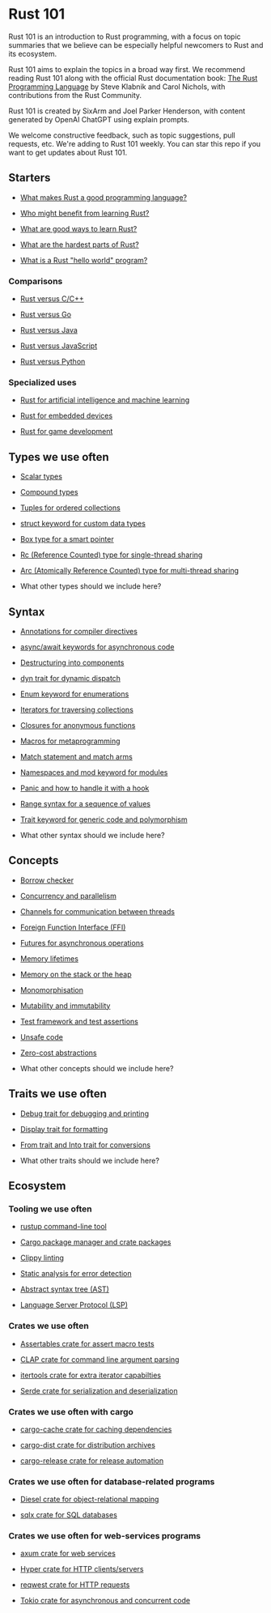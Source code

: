 # Rust 101

Rust 101 is an introduction to Rust programming, with a focus on topic summaries that we believe can be especially helpful newcomers to Rust and its ecosystem.

Rust 101 aims to explain the topics in a broad way first. We recommend reading Rust 101 along with the official Rust documentation book: [The Rust Programming Language](https://doc.rust-lang.org/book/) by Steve Klabnik and Carol Nichols, with contributions from the Rust Community.

Rust 101 is created by SixArm and Joel Parker Henderson, with content generated by OpenAI ChatGPT using explain prompts.

We welcome constructive feedback, such as topic suggestions, pull requests, etc. We're adding to Rust 101 weekly. You can star this repo if you want to get updates about Rust 101.


## Starters

* [What makes Rust a good programming language?](starters/what-makes-rust-a-good-programming-language.md)

* [Who might benefit from learning Rust?](starters/who-might-benefit-from-learning-rust.md)

* [What are good ways to learn Rust?](starters/what-are-good-ways-to-learn-rust.md)

* [What are the hardest parts of Rust?](starters/what-are-the-hardest-parts-of-rust.md)

* [What is a Rust "hello world" program?](starters/what-is-a-rust-hello-world-program.md)


### Comparisons

* [Rust versus C/C++](comparisons/rust-versus-c-cpp.md)

* [Rust versus Go](comparisons/rust-versus-go.md)
  
* [Rust versus Java](comparisons/rust-versus-java.md)

* [Rust versus JavaScript](comparisons/rust-versus-javascript.md)

* [Rust versus Python](comparisons/rust-versus-python.md)


### Specialized uses

* [Rust for artificial intelligence and machine learning](uses/rust-for-artificial-intelligence-and-machine-learning.md)
  
* [Rust for embedded devices](uses/rust-for-embedded-devices.md)

* [Rust for game development](uses/rust-for-game-development.md)


## Types we use often

* [Scalar types](types/scalar-types.md)
  
* [Compound types](types/compound-types.md)

* [Tuples for ordered collections](syntax/tuples-for-ordered-collections.md)

* [struct keyword for custom data types](syntax/struct-keyword-for-custom-data-types.md)

* [Box type for a smart pointer](types/box-smart-pointer.md)

* [Rc (Reference Counted) type for single-thread sharing](types/rc-reference-counted-type-for-single-thread-sharing.md)

* [Arc (Atomically Reference Counted) type for multi-thread sharing](types/arc-atomically-reference-counted-type-for-multi-thread-sharing.md)

* What other types should we include here?


## Syntax

* [Annotations for compiler directives](syntax/annotations-for-compiler-directives.md)

* [async/await keywords for asynchronous code](async-await-keywords-for-asynchronous-code.md)

* [Destructuring into components](syntax/destructuring-into-components.md)

* [dyn trait for dynamic dispatch](syntax/dyn-trait-for-dynamic-dispatch.md)

* [Enum keyword for enumerations](syntax/enum-keyword-for-enumerations.md)

* [Iterators for traversing collections](syntax/iterators-for-traversing-collections.md)

* [Closures for anonymous functions](syntax/closures-for-anonymous-functions.md)
  
* [Macros for metaprogramming](syntax/macros-for-metaprogramming.md)

* [Match statement and match arms](syntax/match-statement-and-match-arms.md)

* [Namespaces and mod keyword for modules](syntax/namespaces-and-mod-keyword-for-modules.md)

* [Panic and how to handle it with a hook](syntax/panic-and-how-to-handle-it-with-a-hook.md)

* [Range syntax for a sequence of values](syntax/range-syntax-for-a-sequence-of-values.md)

* [Trait keyword for generic code and polymorphism](syntax/trait-keyword-for-generic-code-and-polymorphism.md)

* What other syntax should we include here?


## Concepts

* [Borrow checker](concepts/borrow-checker.md)

* [Concurrency and parallelism](concepts/concurrency-and-parallelism.md)

* [Channels for communication between threads](concepts/channels-for-communication-between-threads.md)

* [Foreign Function Interface (FFI)](concepts/foreign-function-interface-ffi.md)

* [Futures for asynchronous operations](concepts/futures-for-asynchronous-operations.md)

* [Memory lifetimes](concepts/memory-lifetimes.md)

* [Memory on the stack or the heap](concepts/memory-on-the-stack-or-the-heap.md)

* [Monomorphisation](concepts/monomorphisation-of-generic-code.md)

* [Mutability and immutability](mutability-and-immutability.md)

* [Test framework and test assertions](concepts/test-framework-and-test-assertions.md)

* [Unsafe code](concepts/unsafe-code.md)

* [Zero-cost abstractions](concepts/zero-cost-abstractions.md)

* What other concepts should we include here?


## Traits we use often

* [Debug trait for debugging and printing](traits/debug-trait-for-debugging-and-printing.md)

* [Display trait for formatting](traits/display-trait-for-formatting.md)
  
* [From trait and Into trait for conversions](traits/from-trait-and-into-trait-for-conversions.md)
  
* What other traits should we include here?


## Ecosystem


### Tooling we use often

* [rustup command-line tool](tooling/rustup-command-line-tool.md)

* [Cargo package manager and crate packages](tooling/cargo-package-manager-and-crate-packages.md)

* [Clippy linting](tooling/clippy-linting.md)

* [Static analysis for error detection](tooling/static-analysis-for-error-detection.md)

* [Abstract syntax tree (AST)](tooling/abstract-syntax-tree-ast.md)

* [Language Server Protocol (LSP)](tooling/language-server-protocol-lsp.md)


### Crates we use often

* [Assertables crate for assert macro tests](crates/assertables-crate-for-assert-macro-tests.md)

* [CLAP crate for command line argument parsing](crates/clap-crate-for-command-line-argument-parsing.md)

* [itertools crate for extra iterator capabilties](crates/itertools-crate-for-extra-iterator-capabilties.md)

* [Serde crate for serialization and deserialization](crates/serde-crate-for-serialization-and-deserialization.md)


### Crates we use often with cargo

* [cargo-cache crate for caching dependencies](crates/cargo-cache-crate-for-caching-dependencies.md)

* [cargo-dist crate for distribution archives](crates/cargo-dist-crate-for-distribution-archives.md)

* [cargo-release crate for release automation](crates/cargo-release-crate-for-release-automation.md)


### Crates we use often for database-related programs

* [Diesel crate for object-relational mapping](crates/diesel-crate-for-object-relational-mapping.md)

* [sqlx crate for SQL databases](crates/sqlx-crate-for-sql-databases.md)


### Crates we use often for web-services programs

* [axum crate for web services](crates/axum-crate-for-web-services.md)

* [Hyper crate for HTTP clients/servers](crates/hyper-crate-for-http-clients-servers.md)
  
* [reqwest crate for HTTP requests](reqwest-crate-for-http-requests.md)

* [Tokio crate for asynchronous and concurrent code](crates/tokio-crate-for-asynchronous-and-concurrent-code.md)

